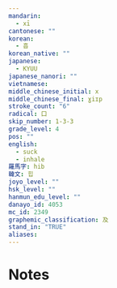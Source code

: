 ```yaml
---
mandarin:
  - xī
cantonese: ""
korean:
  - 흡
korean_native: ""
japanese:
  - KYUU
japanese_nanori: ""
vietnamese:
middle_chinese_initial: x
middle_chinese_final: ɣiɪp
stroke_count: "6"
radical: 口
skip_number: 1-3-3
grade_level: 4
pos: ""
english:
  - suck
  - inhale
羅馬字: hib
韓文: 힙
joyo_level: ""
hsk_level: ""
hanmun_edu_level: ""
danayo_id: 4053
mc_id: 2349
graphemic_classification: 及
stand_in: "TRUE"
aliases:
---
```


# Notes
